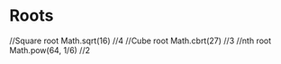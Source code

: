 # Roots
 
//Square root
Math.sqrt(16) //4
//Cube root
Math.cbrt(27) //3
//nth root
Math.pow(64, 1/6) //2
